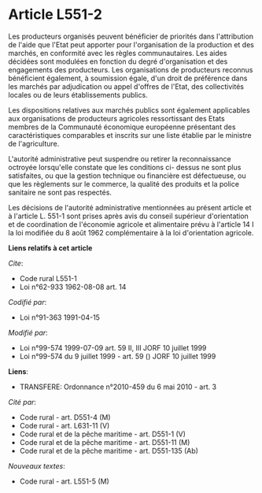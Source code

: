 # Article L551-2

Les producteurs organisés peuvent bénéficier de priorités dans l'attribution de l'aide que l'Etat peut apporter pour
l'organisation de la production et des marchés, en conformité avec les règles communautaires. Les aides décidées sont
modulées en fonction du degré d'organisation et des engagements des producteurs. Les organisations de producteurs reconnus
bénéficient également, à soumission égale, d'un droit de préférence dans les marchés par adjudication ou appel d'offres de
l'Etat, des collectivités locales ou de leurs établissements publics.

Les dispositions relatives aux marchés publics sont également applicables aux organisations de producteurs agricoles
ressortissant des Etats membres de la Communauté économique européenne présentant des caractéristiques comparables et
inscrits sur une liste établie par le ministre de l'agriculture.

L'autorité administrative peut suspendre ou retirer la reconnaissance octroyée lorsqu'elle constate que les conditions ci-
dessus ne sont plus satisfaites, ou que la gestion technique ou financière est défectueuse, ou que les règlements sur le
commerce, la qualité des produits et la police sanitaire ne sont pas respectés.

Les décisions de l'autorité administrative mentionnées au présent article et à l'article L. 551-1 sont prises après avis du
conseil supérieur d'orientation et de coordination de l'économie agricole et alimentaire prévu à l'article 14 I la loi
modifiée du 8 août 1962 complémentaire à la loi d'orientation agricole.

**Liens relatifs à cet article**

_Cite_:

  - Code rural L551-1
  - Loi n°62-933 1962-08-08 art. 14

_Codifié par_:

  - Loi n°91-363 1991-04-15

_Modifié par_:

  - Loi n°99-574 1999-07-09 art. 59 II, III JORF 10 juillet 1999
  - Loi n°99-574 du 9 juillet 1999 - art. 59 () JORF 10 juillet 1999

**Liens**:

  - TRANSFERE: Ordonnance n°2010-459 du 6 mai 2010 - art. 3

_Cité par_:

  - Code rural - art. D551-4 (M)
  - Code rural - art. L631-11 (V)
  - Code rural et de la pêche maritime - art. D551-1 (V)
  - Code rural et de la pêche maritime - art. D551-11 (M)
  - Code rural et de la pêche maritime - art. D551-135 (Ab)

_Nouveaux textes_:

  - Code rural - art. L551-5 (M)
